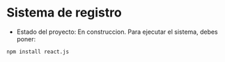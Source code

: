 <h1>Sistema de registro</h1>

- Estado del proyecto: En construccion.
Para ejecutar el sistema, debes poner:

```npm install react.js ```
